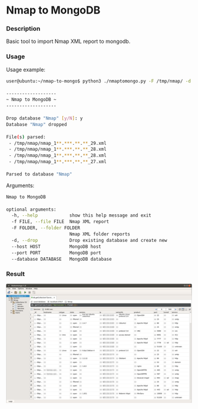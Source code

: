 # Nmap to MongoDB


### Description

Basic tool to import Nmap XML report to mongodb.


### Usage

Usage example:
```sh
user@ubuntu:~/nmap-to-mongo$ python3 ./nmaptomongo.py -F /tmp/nmap/ -d

-------------------
~ Nmap to MongoDB ~
-------------------

Drop database "Nmap" [y/N]: y
Database "Nmap" dropped

File(s) parsed:
 - /tmp/nmap/nmap_1**.***.**.**_29.xml
 - /tmp/nmap/nmap_1**.***.**.**_28.xml
 - /tmp/nmap/nmap_1**.***.**.**_28.xml
 - /tmp/nmap/nmap_1**.***.**.**_27.xml

Parsed to database "Nmap"
```

Arguments:
```sh
Nmap to MongoDB

optional arguments:
  -h, --help            show this help message and exit
  -f FILE, --file FILE  Nmap XML report
  -F FOLDER, --folder FOLDER
                        Nmap XML folder reports
  -d, --drop            Drop existing database and create new
  --host HOST           MongoDB host
  --port PORT           MongoDB port
  --database DATABASE   MongoDB database
```


### Result

![Alt text](doc/nmaptomongo_result.png)